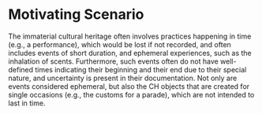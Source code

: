 # Motivating Scenario

The immaterial cultural heritage often involves practices happening in time (e.g., a performance), which would be lost if not recorded, and often includes events of short duration, and ephemeral experiences, such as the inhalation of scents. Furthermore, such events often do not have well-defined times indicating their beginning and their end due to their special nature, and uncertainty is present in their documentation. 
Not only are events considered ephemeral, but also the CH objects that are created for single occasions (e.g., the customs for a parade), which are not intended to last in time. 
